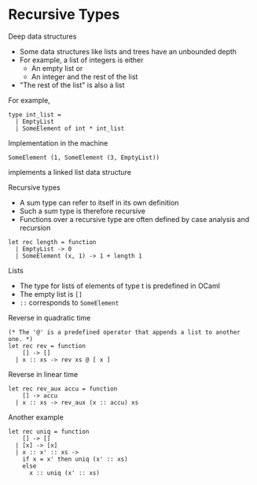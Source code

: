 # Recursive Types

Deep data structures

+ Some data structures like lists and trees have an unbounded depth
+ For example, a list of integers is either
    + An empty list or
    + An integer and the rest of the list
+ "The rest of the list" is also a list

For example,

```
type int_list =
  | EmptyList
  | SomeElement of int * int_list
```

Implementation in the machine


```
SomeElement (1, SomeElement (3, EmptyList))
```

implements a linked list data structure

Recursive types

+ A sum type can refer to itself in its own definition
+ Such a sum type is therefore recursive
+ Functions over a recursive type are often defined by case analysis and recursion

```
let rec length = function
  | EmptyList -> 0
  | SomeElement (x, 1) -> 1 + length 1
```

Lists

+ The type for lists of elements of type t is predefined in OCaml
+ The empty list is `[]`
+ `::` corresponds to `SomeElement`


Reverse in quadratic time

```
(* The '@' is a predefined operator that appends a list to another one. *) 
let rec rev = function
    [] -> []
  | x :: xs -> rev xs @ [ x ]
```

Reverse in linear time

```
let rec rev_aux accu = function
    [] -> accu
  | x :: xs -> rev_aux (x :: accu) xs
```

Another example

```
let rec uniq = function 
    [] -> []
  | [x] -> [x]
  | x :: x' :: xs ->
    if x = x' then uniq (x' :: xs)
    else
      x :: uniq (x' :: xs)
```
